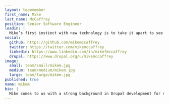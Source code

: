 ```yaml
---
layout: teammember
first_name: Mike
last_name: McCaffrey
position: Senior Software Engineer
leadin: |
  Mike’s first instinct with new technology is to take it apart to see how it works. While that doesn’t necessarily bode well for the future of our new coffee maker, it does mean that Mike won’t rest until he knows a new website framework inside and out.
social:
  github: https://github.com/mikemccaffrey
  twitter: https://twitter.com/mikemccaffrey
  linkedin: https://www.linkedin.com/in/mikefmccaffrey
  drupal: https://www.drupal.org/u/mikemccaffrey
image:
  small: team/small/mikem.jpg
  medium: team/medium/mikem.jpg
  large: team/large/mikem.jpg
published: true
name: mikem
bio: |
  Mike comes to us with a strong background in Drupal development for nonprofits. For the past few years, he’s been a prolific member of the Drupal community, and is one of the architects behind the Drupal fork, Backdrop CMS. He’s passionate about helping nonprofits build powerful websites to support their mission. When he’s not busy tackling the latest client project, he’s learning how to spin and knit, because that’s what you do when you have two really fluffy angora rabbits.
---
```

